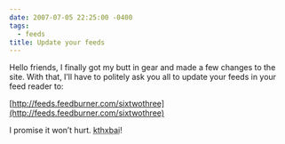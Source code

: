 ```yaml
---
date: 2007-07-05 22:25:00 -0400
tags:
  - feeds
title: Update your feeds
---
```


Hello friends, I finally got my butt in gear and made a few changes to the site. With that, I’ll have to politely ask you all to update your feeds in your feed reader to:

[http://feeds.feedburner.com/sixtwothree](http://feeds.feedburner.com/sixtwothree)

I promise it won’t hurt. <abbr title="Okay? Thanks! Bye!">kthxbai</abbr>!